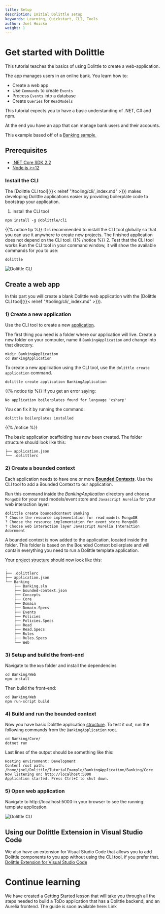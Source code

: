 ```yaml
---
title: Setup
description: Initial Dolittle setup
keywords: Learning, Quickstart, CLI, Tools
author: Joel Hoisko
weight: 1
---
```


# Get started with Dolittle

This tutorial teaches the basics of using Dolittle to create a web-application. 

The app manages users in an online bank. You learn how to:

* Create a web app
* Use `Commands` to create `Events`
* Process `Events` into a database
* Create  `Queries` for `ReadModels`

This tutorial expects you to have a basic understanding of .NET, C# and npm.

At the end you have an app that can manage bank users and their accounts.

This example based off of a [Banking sample.](https://github.com/dolittle-samples/Bank)

## Prerequisites

* [.NET Core SDK 2.2](https://dotnet.microsoft.com/download/dotnet-core/2.2)
* [Node.js >=12](https://nodejs.org/en/download/)

### Install the CLI

The [Dolittle CLI tool]({{< relref "/tooling/cli/_index.md" >}}) makes developing Dolittle applications easier by providing boilerplate code to bootstrap your application.


1. Install the CLI tool
```console
npm install -g @dolittle/cli
```
{{% notice tip %}}
It is recommended to install the CLI tool globally so that you can use it anywhere to create new projects. The finished application does not depend on the CLI tool.
{{% /notice %}}
2. Test that the CLI tool works
Run the CLI tool in your command window, it will show the available commands for you to use:
```console
dolittle
```
![Dolittle CLI](../../images/dolittleCLI.png)


## Create a web app
In this part you will create a blank Dolittle web application with the [Dolittle CLI tool]({{< relref "/tooling/cli/_index.md" >}}).

### 1) Create a new application
Use the CLI tool to create a new [application]().

The first thing you need is a folder where our application will live. Create a new folder on your computer, name it `BankingApplication` and change into that directory.
```console
mkdir BankingApplication
cd BankingApplication
```

To create a new application using the CLI tool, use the `dolittle create application` command.
```console
dolittle create application BankingApplication
```

{{% notice tip %}}
If you get an error saying:
```console
No application boilerplates found for language 'csharp'
```
You can fix it by running the command:
```console
dolittle boilerplates installed
```
{{% /notice %}}

The basic application scaffolding has now been created. The folder structure should look like this:
```
├── application.json
└── .dolittlerc
```

### 2) Create a bounded context
Each application needs to have one or more [**Bounded Contexts**](). Use the CLI tool to add a Bounded Context to our application.

Run this command inside the _BankingApplication_ directory and choose `MongoDB` for your read models/event store and `Javascript Aurelia` for your web interaction layer:
```console
dolittle create boundedcontext Banking
? Choose the resource implementation for read models MongoDB
? Choose the resource implementation for event store MongoDB
? Choose web interaction layer Javascript Aurelia Interaction Adornment
```

A bounded context is now added to the application, located inside the folder. This folder is based on the Bounded Context boilerplate and will contain everything you need to run a Dolittle template application.

Your [project structure](./structure) should now look like this:
```
.
├── .dolittlerc
├── application.json
└── Banking
    ├── Banking.sln
    ├── bounded-context.json
    ├── Concepts
    ├── Core
    ├── Domain
    ├── Domain.Specs
    ├── Events
    ├── Policies
    ├── Policies.Specs
    ├── Read
    ├── Read.Specs
    ├── Rules
    ├── Rules.Specs
    └── Web
```

### 3) Setup and build the front-end
Navigate to the `Web` folder and install the dependencies
```console
cd Banking/Web
npm install
```

Then build the front-end:
```console
cd Banking/Web
npm run-script build
```


### 4) Build and run the bounded context
Now you have basic Dolittle application [structure](). To test it out, run the following commands from the `BankingApplication` root.
```console
cd Banking/Core/
dotnet run
```

Last lines of the output should be something like this:

```console
Hosting environment: Development
Content root path: /home/joel/Dolittle/TutorialExample/BankingApplication/Banking/Core
Now listening on: http://localhost:5000
Application started. Press Ctrl+C to shut down.

```

### 5) Open web application
Navigate to http://localhost:5000 in your browser to see the running template application.

![Dolittle CLI](../../images/templateApp.png)

## Using our Dolittle Extension in Visual Studio Code
We also have an extension for Visual Studio Code that allows you to add Dolittle components to you app without using the CLI tool, if you prefer that.
[Dolittle Extension for Visual Studio Code](https://marketplace.visualstudio.com/items?itemName=Dolittle.dolittle-vscode)

# Continue learning
We have created a Getting Started lesson that will take you through all the steps needed to build a ToDo application that has a Dolittle backend, and an Aurelia frontend.
The guide is soon available here: Link
